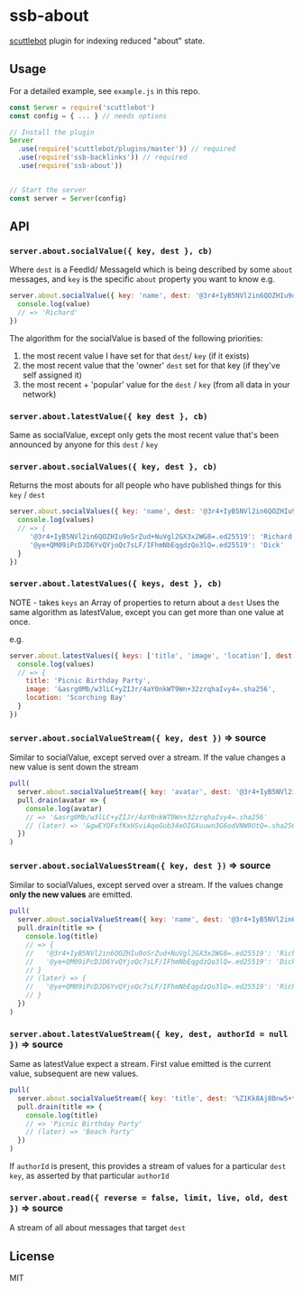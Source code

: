 # ssb-about

[scuttlebot](http://scuttlebutt.nz/) plugin for indexing reduced "about" state.

## Usage

For a detailed example, see `example.js` in this repo.

```js
const Server = require('scuttlebot')
const config = { ... } // needs options

// Install the plugin
Server
  .use(require('scuttlebot/plugins/master')) // required
  .use(require('ssb-backlinks')) // required
  .use(require('ssb-about'))


// Start the server
const server = Server(config)
```

## API

### `server.about.socialValue({ key, dest }, cb)`

Where `dest` is a FeedId/ MessageId which is being described by some `about` messages, and `key` is the specific `about` property you want to know e.g.

```js
server.about.socialValue({ key: 'name', dest: '@3r4+IyB5NVl2in6QOZHIu9oSrZud+NuVgl2GX3x2WG8=.ed25519' }, (err, value) => {
  console.log(value)
  // => 'Richard'
})
```

The algorithm for the socialValue is based of the following priorities:
1. the most recent value I have set for that `dest`/ `key` (if it exists)
2. the most recent value that the 'owner' `dest` set for that key (if they've self assigned it)
3. the most recent + 'popular' value for the `dest` / `key` (from all data in your network)

### `server.about.latestValue({ key dest }, cb)`

Same as socialValue, except only gets the most recent value that's been announced by anyone for this `dest` / `key`

### `server.about.socialValues({ key, dest }, cb)`

Returns the most abouts for all people who have published things for this `key` / `dest`

```js
server.about.socialValues({ key: 'name', dest: '@3r4+IyB5NVl2in6QOZHIu9oSrZud+NuVgl2GX3x2WG8=.ed25519' }, (err, values) => {
  console.log(values)
  // => {
     '@3r4+IyB5NVl2in6QOZHIu9oSrZud+NuVgl2GX3x2WG8=.ed25519': 'Richard',
     '@ye+QM09iPcDJD6YvQYjoQc7sLF/IFhmNbEqgdzQo3lQ=.ed25519': 'Dick'
  }
})
```

### `server.about.latestValues({ keys, dest }, cb)`

NOTE - takes `keys` an Array of properties to return about a `dest`
Uses the same algorithm as latestValue, except you can get more than one value at once.

e.g.
```js
server.about.latestValues({ keys: ['title', 'image', 'location'], dest: '%Z1Kk8Aj8Bnw5+t4d73kRPHMA0Nj2bL1bx7n7obZhVZg=.sha256' }, (err, values) => {
  console.log(values)
  // => {
    title: 'Picnic Birthday Party',
    image: '&asrg0Mb/w3lLC+yZIJr/4aY0nkWT9Wn+32zrqhaIvy4=.sha256',
    location: 'Scorching Bay'
  }
})
```

### `server.about.socialValueStream({ key, dest })` => source

Similar to socialValue, except served over a stream. If the value changes a new value is sent down the stream

```js
pull(
  server.about.socialValueStream({ key: 'avatar', dest: '@3r4+IyB5NVl2in6QOZHIu9oSrZud+NuVgl2GX3x2WG8=.ed25519' }),
  pull.drain(avatar => {
    console.log(avatar)
    // => '&asrg0Mb/w3lLC+yZIJr/4aY0nkWT9Wn+32zrqhaIvy4=.sha256'
    // (later) => '&gwEYOFxfKxHSviAqeGub34eOIGXuuwn3G6odVNW9UtQ=.sha256'
  })
)
```

### `server.about.socialValuesStream({ key, dest })` => source

Similar to socialValues, except served over a stream. If the values change **only the new values** are emitted.

```js
pull(
  server.about.socialValueStream({ key: 'name', dest: '@3r4+IyB5NVl2in6QOZHIu9oSrZud+NuVgl2GX3x2WG8=.ed25519' }),
  pull.drain(title => {
    console.log(title)
    // => {
    //   '@3r4+IyB5NVl2in6QOZHIu9oSrZud+NuVgl2GX3x2WG8=.ed25519': 'Richard',
    //   '@ye+QM09iPcDJD6YvQYjoQc7sLF/IFhmNbEqgdzQo3lQ=.ed25519': 'Dick'
    // }
    // (later) => {
    //   '@ye+QM09iPcDJD6YvQYjoQc7sLF/IFhmNbEqgdzQo3lQ=.ed25519': 'Rich'
    // }
  })
)
```

### `server.about.latestValueStream({ key, dest, authorId = null })` => source

Same as latestValue expect a stream. First value emitted is the current value, subsequent are new values.

```js
pull(
  server.about.socialValueStream({ key: 'title', dest: '%Z1Kk8Aj8Bnw5+t4d73kRPHMA0Nj2bL1bx7n7obZhVZg=.sha256' }),
  pull.drain(title => {
    console.log(title)
    // => 'Picnic Birthday Party'
    // (later) => 'Beach Party'
  })
)
```

If `authorId` is present, this provides a stream of values for a particular `dest` `key`, as asserted by that particular `authorId`

### `server.about.read({ reverse = false, limit, live, old, dest })` => source

A stream of all about messages that target `dest`

## License

MIT

